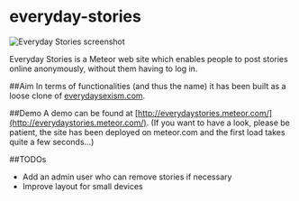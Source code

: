 # everyday-stories

![Everyday Stories screenshot](https://www.dropbox.com/s/uz8xba8jz2cpy0s/everyday-stories.png?raw=1)

Everyday Stories is a Meteor web site which enables people to post stories online
anonymously, without them having to log in.

##Aim
In terms of functionalities (and thus the name) it has been built as a loose clone of [everydaysexism.com](http://www.everydaysexism.com). 

##Demo
A demo can be found at [http://everydaystories.meteor.com/](http://everydaystories.meteor.com/).
(If you want to have a look, please be patient, the site has been deployed on meteor.com and the first load takes quite a few seconds...) 

##TODOs
- Add an admin user who can remove stories if necessary
- Improve layout for small devices
